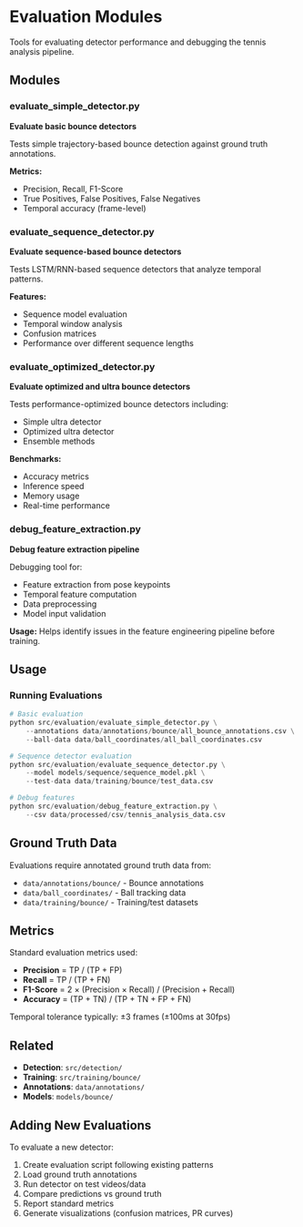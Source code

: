 # Evaluation Modules

Tools for evaluating detector performance and debugging the tennis analysis pipeline.

## Modules

### evaluate_simple_detector.py
**Evaluate basic bounce detectors**

Tests simple trajectory-based bounce detection against ground truth annotations.

**Metrics:**
- Precision, Recall, F1-Score
- True Positives, False Positives, False Negatives
- Temporal accuracy (frame-level)

### evaluate_sequence_detector.py
**Evaluate sequence-based bounce detectors**

Tests LSTM/RNN-based sequence detectors that analyze temporal patterns.

**Features:**
- Sequence model evaluation
- Temporal window analysis
- Confusion matrices
- Performance over different sequence lengths

### evaluate_optimized_detector.py
**Evaluate optimized and ultra bounce detectors**

Tests performance-optimized bounce detectors including:
- Simple ultra detector
- Optimized ultra detector
- Ensemble methods

**Benchmarks:**
- Accuracy metrics
- Inference speed
- Memory usage
- Real-time performance

### debug_feature_extraction.py
**Debug feature extraction pipeline**

Debugging tool for:
- Feature extraction from pose keypoints
- Temporal feature computation
- Data preprocessing
- Model input validation

**Usage:**
Helps identify issues in the feature engineering pipeline before training.

## Usage

### Running Evaluations

```python
# Basic evaluation
python src/evaluation/evaluate_simple_detector.py \
    --annotations data/annotations/bounce/all_bounce_annotations.csv \
    --ball-data data/ball_coordinates/all_ball_coordinates.csv

# Sequence detector evaluation  
python src/evaluation/evaluate_sequence_detector.py \
    --model models/sequence/sequence_model.pkl \
    --test-data data/training/bounce/test_data.csv

# Debug features
python src/evaluation/debug_feature_extraction.py \
    --csv data/processed/csv/tennis_analysis_data.csv
```

## Ground Truth Data

Evaluations require annotated ground truth data from:
- `data/annotations/bounce/` - Bounce annotations
- `data/ball_coordinates/` - Ball tracking data
- `data/training/bounce/` - Training/test datasets

## Metrics

Standard evaluation metrics used:
- **Precision** = TP / (TP + FP)
- **Recall** = TP / (TP + FN)
- **F1-Score** = 2 × (Precision × Recall) / (Precision + Recall)
- **Accuracy** = (TP + TN) / (TP + TN + FP + FN)

Temporal tolerance typically: ±3 frames (±100ms at 30fps)

## Related

- **Detection**: `src/detection/`
- **Training**: `src/training/bounce/`
- **Annotations**: `data/annotations/`
- **Models**: `models/bounce/`

## Adding New Evaluations

To evaluate a new detector:

1. Create evaluation script following existing patterns
2. Load ground truth annotations
3. Run detector on test videos/data
4. Compare predictions vs ground truth
5. Report standard metrics
6. Generate visualizations (confusion matrices, PR curves)


